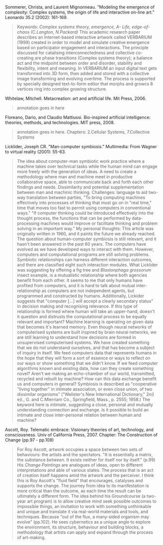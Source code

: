Sommerer, Christa, and Laurent Mignonneau. "Modeling the emergence of complexity: Complex systems, the origin of life and interactive on-line art." Leonardo 35.2 (2002): 161-169.
> Keywords: *Complex systems theory, emergence, A- Life, edge-of-chaos (C.Langton, N.Packard)*
This academic research paper describes an Internet-based interactive artwork called VERBARIUM (1999) created in order to model and simulate creative emergence based on participator engagement and interactions. The principle discussed for catalising interconnectedness and collective co-creating are phase transitions (Complex systems theory); a balance act and the midpoint between order and disorder, stability and flexibility, intent and meaning. In VERBARIUM an input digital text gets transformed into 3D form, then added and stored with a collective image transforming and evolving overtime. The process is supported by specially designed text-to-form editor that morphs and growcs 8 vertices ring into complex growing structure.

Whitelaw, Mitchell. Metacreation: art and artificial life. Mit Press, 2006.
> annotation goes in here

Floreano, Dario, and Claudio Mattiussi. Bio-inspired artificial intelligence: theories, methods, and technologies. MIT press, 2008.
> annotation goes in here. Chapters: 2.Cellular Systems, 7.Collective Systems

Licklider, Joseph CR. "Man-computer symbiosis." Multimedia: From Wagner to virtual reality (2001): 55-63.
> The idea about computer-man symbiotic work practice where a machine takes over technical tasks while the human mind can engage more freely with the generation of ideas. A need to create a methodology where man and machine meet in productive collaborative space, able to communicate back and forth each other findings and needs. Dissimilarity and potential supplementation between man and machinic thinking. Challenges: language to aid two-way translation between parties,
"To bring computing machines effectively into processes of thinking that must go on in "real time," time that moves too fast to permit using computers in conventional ways." 
"If computer thinking could be introduced effectively into the thought process, the functions that can be performed by data-processing machines would improve or facilitate thinking and problem solving in an important way."
My personal thoughts: This article was originally written in 1960, and it paints the future we already reached. The question about human-computer symbiosis is still relevant, and it hasn't been answered in the past 60 years. The computers have evolved as we have developed ways to interact with them. However, computers and computational programs are still solving problems. Symbiotic relationships can harness different interaction outcomes, and there are classified eight such interaction modules. What Licklider was suggesting by offering a fig tree and *Blastonphaga grossorum* insect example, is a mutualistic relationship where both agencies benefit from each other. It seems to me that only humans have profited from computers, and it is hard to talk about mutual inter-relationship as computers are not independent agents, but programmed and constructed by humans. Additionally, Lickider suggests that "computer [...] will accept a clearly secondary status" in decision making and recognising relevance. If this type of relationship is formed where human will take an upper-hand, doesn't it question and distrusts the computational process to be equally relevant and important? Machine learning is operating on given data that becomes it's learned memory. Even though neural networks of computerised systems are built inspired by brain neural networks, we are still learning to understand how decisions are formed in unsupervised computerised systems. We have created something that we do not understand ourselves, and that has become a subject of inquiry in itself. We feed computers data that represents humans in the hope that they will form a sort of essence or ways to reflect on our ways or show something that we didn't know. If we feed computer algorithms known and existing data, how can they create something novel? Aren't we making an echo-chamber of our world, transmitted, recycled and rebuilt by machine? How can this data exchange benefit us and computers in general? 
Symbiosis is described as "cooperative "living together" in intimate association, or even close union, of two dissimilar organisms" ("Welister's New International Dictionary," 2n(l e(i., G. and C.Mlerriam Co., Springfield, Mass., p. 2555; 1958.) The keyword here is *intimate*, suggesting a close, personal and mutually understanding connection and exchange. Is it possible to build an intimate and close inter-personal relation between human and machine?

Ascott, Roy. Telematic embrace: Visionary theories of art, technology, and consciousness. Univ of California Press, 2007. Chapter: The Construction of Change (pp.97 - pp.108)
> For Roy Ascott, artwork occupies a space between two sets of behaviours: the artists and the spectators. "It is essentially a matrix, the substance *between*. It exists neither for itself nor by itself." (p.99) His *Change Paintings* are analogues of ideas, open to different interpretations and able of various states. The process that is an act of creation itself happens amid the artwork and the perceiver. I think this is Roy Ascott's "fluid field" that encourages, catalyses and supports the change. The journey from idea to its manifestation is more critical than the outcome, as each time the result can be ultimately a different form. The idea behind his Groundcourse (a two-year art program) is to allow creative mind seek possible outcomes to impossible things, an invitation to work with something unthinkable and unique and translate it via real-world materials and tools, and techniques. Because "out of the flux, a many-sided organism may evolve" (pp.102). He sees cybernetics as a unique angle to explore the environment, its structure, behaviour and building blocks, a methodology that artists can apply and expand through the process of art-making.  

